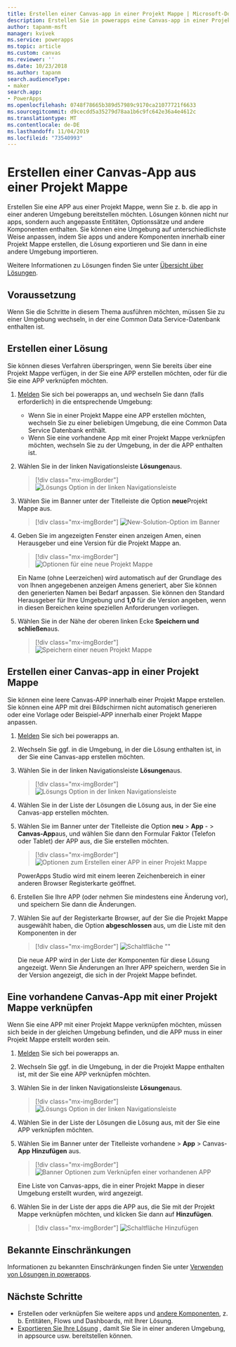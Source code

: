 ```yaml
---
title: Erstellen einer Canvas-app in einer Projekt Mappe | Microsoft-Dokumentation
description: Erstellen Sie in powerapps eine Canvas-app in einer Projekt Mappe, damit Sie die app in einer anderen Umgebung bereitstellen können.
author: tapanm-msft
manager: kvivek
ms.service: powerapps
ms.topic: article
ms.custom: canvas
ms.reviewer: ''
ms.date: 10/23/2018
ms.author: tapanm
search.audienceType:
- maker
search.app:
- PowerApps
ms.openlocfilehash: 0748f78665b389d57989c9170ca21077721f6633
ms.sourcegitcommit: d9cecdd5a35279d78aa1b6c9fc642e36a4e4612c
ms.translationtype: MT
ms.contentlocale: de-DE
ms.lasthandoff: 11/04/2019
ms.locfileid: "73540993"
---
```

# <a name="create-a-canvas-app-from-within-a-solution"></a>Erstellen einer Canvas-App aus einer Projekt Mappe

Erstellen Sie eine APP aus einer Projekt Mappe, wenn Sie z. b. die app in einer anderen Umgebung bereitstellen möchten. Lösungen können nicht nur apps, sondern auch angepasste Entitäten, Optionssätze und andere Komponenten enthalten. Sie können eine Umgebung auf unterschiedlichste Weise anpassen, indem Sie apps und andere Komponenten innerhalb einer Projekt Mappe erstellen, die Lösung exportieren und Sie dann in eine andere Umgebung importieren.

Weitere Informationen zu Lösungen finden Sie unter [Übersicht über Lösungen](../common-data-service/solutions-overview.md).

## <a name="prerequisite"></a>Voraussetzung

Wenn Sie die Schritte in diesem Thema ausführen möchten, müssen Sie zu einer Umgebung wechseln, in der eine Common Data Service-Datenbank enthalten ist.

## <a name="create-a-solution"></a>Erstellen einer Lösung

Sie können dieses Verfahren überspringen, wenn Sie bereits über eine Projekt Mappe verfügen, in der Sie eine APP erstellen möchten, oder für die Sie eine APP verknüpfen möchten.

1. [Melden](https://make.powerapps.com?utm_source=padocs&utm_medium=linkinadoc&utm_campaign=referralsfromdoc) Sie sich bei powerapps an, und wechseln Sie dann (falls erforderlich) in die entsprechende Umgebung:

    - Wenn Sie in einer Projekt Mappe eine APP erstellen möchten, wechseln Sie zu einer beliebigen Umgebung, die eine Common Data Service Datenbank enthält.
    - Wenn Sie eine vorhandene App mit einer Projekt Mappe verknüpfen möchten, wechseln Sie zu der Umgebung, in der die APP enthalten ist.

1. Wählen Sie in der linken Navigationsleiste **Lösungen**aus.

    > [!div class="mx-imgBorder"]
    > ![Lösungs Option in der linken Navigationsleiste](./media/add-app-solution/left-nav.png "Lösungs Option in der linken Navigationsleiste")

1. Wählen Sie im Banner unter der Titelleiste die Option **neue**Projekt Mappe aus.

    > [!div class="mx-imgBorder"]
    > ![New-Solution-Option im Banner](./media/add-app-solution/banner-new-solution.png "New-Solution-Option im Banner")

1. Geben Sie im angezeigten Fenster einen anzeigen Amen, einen Herausgeber und eine Version für die Projekt Mappe an.

    > [!div class="mx-imgBorder"]
    > ![Optionen für eine neue Projekt Mappe](./media/add-app-solution/configure-new-solution.png "Optionen für eine neue Projekt Mappe")

    Ein Name (ohne Leerzeichen) wird automatisch auf der Grundlage des von Ihnen angegebenen anzeigen Amens generiert, aber Sie können den generierten Namen bei Bedarf anpassen. Sie können den Standard Herausgeber für Ihre Umgebung und **1,0** für die Version angeben, wenn in diesen Bereichen keine speziellen Anforderungen vorliegen.

1. Wählen Sie in der Nähe der oberen linken Ecke **Speichern und schließen**aus.

    > [!div class="mx-imgBorder"]
    > ![Speichern einer neuen Projekt Mappe](./media/add-app-solution/save-new-solution.png "Speichern einer neuen Projekt Mappe")

## <a name="create-a-canvas-app-in-a-solution"></a>Erstellen einer Canvas-app in einer Projekt Mappe

Sie können eine leere Canvas-APP innerhalb einer Projekt Mappe erstellen. Sie können eine APP mit drei Bildschirmen nicht automatisch generieren oder eine Vorlage oder Beispiel-APP innerhalb einer Projekt Mappe anpassen.

1. [Melden](https://make.powerapps.com?utm_source=padocs&utm_medium=linkinadoc&utm_campaign=referralsfromdoc) Sie sich bei powerapps an.

1. Wechseln Sie ggf. in die Umgebung, in der die Lösung enthalten ist, in der Sie eine Canvas-app erstellen möchten.

1. Wählen Sie in der linken Navigationsleiste **Lösungen**aus.

    > [!div class="mx-imgBorder"]
    > ![Lösungs Option in der linken Navigationsleiste](./media/add-app-solution/left-nav.png "Lösungs Option in der linken Navigationsleiste")

1. Wählen Sie in der Liste der Lösungen die Lösung aus, in der Sie eine Canvas-app erstellen möchten.

1. Wählen Sie im Banner unter der Titelleiste die Option **neu** > **App** - > **Canvas-App**aus, und wählen Sie dann den Formular Faktor (Telefon oder Tablet) der APP aus, die Sie erstellen möchten.

    > [!div class="mx-imgBorder"]
    > ![Optionen zum Erstellen einer APP in einer Projekt Mappe](./media/add-app-solution/new-option.png "Optionen zum Erstellen einer APP in einer Projekt Mappe")

    PowerApps Studio wird mit einem leeren Zeichenbereich in einer anderen Browser Registerkarte geöffnet.

1. Erstellen Sie Ihre APP (oder nehmen Sie mindestens eine Änderung vor), und speichern Sie dann die Änderungen.

1. Wählen Sie auf der Registerkarte Browser, auf der Sie die Projekt Mappe ausgewählt haben, die Option **abgeschlossen** aus, um die Liste mit den Komponenten in der

    > [!div class="mx-imgBorder"]
    > ![Schaltfläche ""](./media/add-app-solution/done-button.png "Schaltfläche „Fertig“")

    Die neue APP wird in der Liste der Komponenten für diese Lösung angezeigt. Wenn Sie Änderungen an Ihrer APP speichern, werden Sie in der Version angezeigt, die sich in der Projekt Mappe befindet.

## <a name="link-an-existing-canvas-app-to-a-solution"></a>Eine vorhandene Canvas-App mit einer Projekt Mappe verknüpfen

Wenn Sie eine APP mit einer Projekt Mappe verknüpfen möchten, müssen sich beide in der gleichen Umgebung befinden, und die APP muss in einer Projekt Mappe erstellt worden sein.

1. [Melden](https://make.powerapps.com?utm_source=padocs&utm_medium=linkinadoc&utm_campaign=referralsfromdoc) Sie sich bei powerapps an.

1. Wechseln Sie ggf. in die Umgebung, in der die Projekt Mappe enthalten ist, mit der Sie eine APP verknüpfen möchten.

1. Wählen Sie in der linken Navigationsleiste **Lösungen**aus.

    > [!div class="mx-imgBorder"]
    > ![Lösungs Option in der linken Navigationsleiste](./media/add-app-solution/left-nav.png "Lösungs Option in der linken Navigationsleiste")

1. Wählen Sie in der Liste der Lösungen die Lösung aus, mit der Sie eine APP verknüpfen möchten.

1. Wählen Sie im Banner unter der Titelleiste vorhandene > **App** > Canvas- **App** **Hinzufügen** aus.

    > [!div class="mx-imgBorder"]
    > ![Banner Optionen zum Verknüpfen einer vorhandenen APP](./media/add-app-solution/add-existing.png "Banner Optionen zum Verknüpfen einer vorhandenen APP")

    Eine Liste von Canvas-apps, die in einer Projekt Mappe in dieser Umgebung erstellt wurden, wird angezeigt.

1. Wählen Sie in der Liste der apps die APP aus, die Sie mit der Projekt Mappe verknüpfen möchten, und klicken Sie dann auf **Hinzufügen**.

    > [!div class="mx-imgBorder"]
    > ![Schaltfläche Hinzufügen](./media/add-app-solution/add-button.png "Hinzufügen einer Schaltfläche")

## <a name="known-limitations"></a>Bekannte Einschränkungen

Informationen zu bekannten Einschränkungen finden Sie unter [Verwenden von Lösungen in powerapps](../common-data-service/use-solution-explorer.md#known-limitations). 

## <a name="next-steps"></a>Nächste Schritte

- Erstellen oder verknüpfen Sie weitere apps und [andere Komponenten](../common-data-service/use-solution-explorer.md), z. b. Entitäten, Flows und Dashboards, mit Ihrer Lösung.
- [Exportieren Sie Ihre Lösung](../common-data-service/import-update-export-solutions.md) , damit Sie Sie in einer anderen Umgebung, in appsource usw. bereitstellen können.
